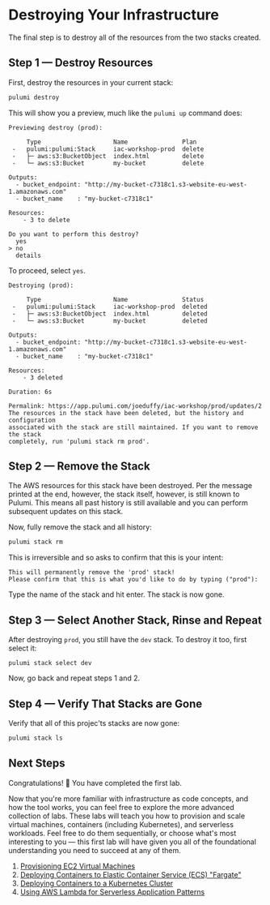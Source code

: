 # Destroying Your Infrastructure

The final step is to destroy all of the resources from the two stacks created.

## Step 1 &mdash;  Destroy Resources

First, destroy the resources in your current stack:

```bash
pulumi destroy
```

This will show you a preview, much like the `pulumi up` command does:

```
Previewing destroy (prod):

     Type                    Name               Plan
 -   pulumi:pulumi:Stack     iac-workshop-prod  delete
 -   ├─ aws:s3:BucketObject  index.html         delete
 -   └─ aws:s3:Bucket        my-bucket          delete

Outputs:
  - bucket_endpoint: "http://my-bucket-c7318c1.s3-website-eu-west-1.amazonaws.com"
  - bucket_name    : "my-bucket-c7318c1"

Resources:
    - 3 to delete

Do you want to perform this destroy?
  yes
> no
  details
```

To proceed, select `yes`.

```
Destroying (prod):

     Type                    Name               Status
 -   pulumi:pulumi:Stack     iac-workshop-prod  deleted
 -   ├─ aws:s3:BucketObject  index.html         deleted
 -   └─ aws:s3:Bucket        my-bucket          deleted

Outputs:
  - bucket_endpoint: "http://my-bucket-c7318c1.s3-website-eu-west-1.amazonaws.com"
  - bucket_name    : "my-bucket-c7318c1"

Resources:
    - 3 deleted

Duration: 6s

Permalink: https://app.pulumi.com/joeduffy/iac-workshop/prod/updates/2
The resources in the stack have been deleted, but the history and configuration
associated with the stack are still maintained. If you want to remove the stack
completely, run 'pulumi stack rm prod'.
```

## Step 2 &mdash;  Remove the Stack

The AWS resources for this stack have been destroyed. Per the message printed at the end, however, the stack itself, however, is still known to Pulumi. This means all past history is still available and you can perform subsequent updates on this stack.

Now, fully remove the stack and all history:

```bash
pulumi stack rm
```

This is irreversible and so asks to confirm that this is your intent:

```
This will permanently remove the 'prod' stack!
Please confirm that this is what you'd like to do by typing ("prod"):
```

Type the name of the stack and hit enter. The stack is now gone.

## Step 3 &mdash;  Select Another Stack, Rinse and Repeat

After destroying `prod`, you still have the `dev` stack. To destroy it too, first select it:

```
pulumi stack select dev
```

Now, go back and repeat steps 1 and 2.

## Step 4 &mdash;  Verify That Stacks are Gone

Verify that all of this projec'ts stacks are now gone:

```bash
pulumi stack ls
```

## Next Steps

Congratulations! :tada: You have completed the first lab.

Now that you're more familiar with infrastructure as code concepts, and how the tool works, you can feel free to explore the more advanced collection of labs. These labs will teach you how to provision and scale virtual machines, containers (including Kubernetes), and serverless workloads. Feel free to do them sequentially, or choose what's most interesting to you &mdash; this first lab will have given you all of the foundational understanding you need to succeed at any of them.

1. [Provisioning EC2 Virtual Machines](../lab-02/README.md)
2. [Deploying Containers to Elastic Container Service (ECS) "Fargate"](../lab-03/README.md)
3. [Deploying Containers to a Kubernetes Cluster](../lab-04/README.md)
4. [Using AWS Lambda for Serverless Application Patterns](../lab-05/README.md)
